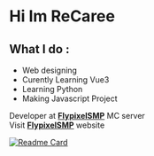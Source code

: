 # Hi Im ReCaree

##  What I do :
* Web designing 
* Curently Learning Vue3
* Learning Python
* Making Javascript Project

Developer at [**FlypixelSMP**](https://discord.gg/XVCGXEmEv3) MC server<br />
Visit [**FlypixelSMP**](https://recaree.github.io/flypixel/public/index.html) website
<br />

[![Readme Card](https://github-readme-stats.vercel.app/api?username=ReCaree&show_icons=true&theme=tokyonight)](https://github.com/ReCaree)
